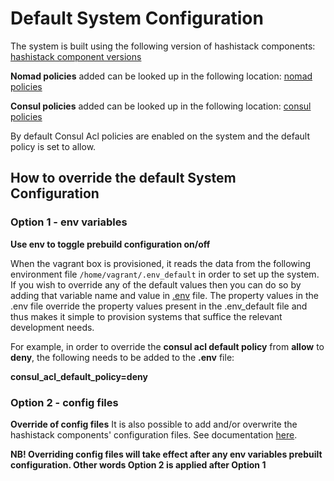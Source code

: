 # Default System Configuration

The system is built using the following version of hashistack components: [hashistack component versions](../ansible/group_vars/all/variables.yml)

**Nomad policies** added can be looked up in the following location: [nomad policies](../ansible/templates/nomad-policies)

**Consul policies** added can be looked up in the following location: [consul policies](../ansible/templates/consul-policies)

By default Consul Acl policies are enabled on the system and the default policy is set to allow.

## How to override the default System Configuration

### Option 1 - env variables
**Use env to toggle prebuild configuration on/off**

When the vagrant box is provisioned, it reads the data from the following environment file `/home/vagrant/.env_default` in order to set up the system. If you wish to override any of the default values then you can do so by adding that variable name and value in [.env](../template/dev/.env) file. The property values in the .env file override the property values present in the .env_default file and thus makes it simple to provision systems that suffice the relevant development needs.


For example, in order to override the **consul acl default policy** from **allow** to **deny**, the following needs to be added to the **.env** file:


**consul_acl_default_policy=deny**


### Option 2 - config files
**Override of config files**
It is also possible to add and/or overwrite the hashistack components' configuration files. See documentation [here](../template/dev/vagrant/conf/README.md).

**NB! Overriding config files will take effect after any env variables prebuilt configuration. Other words Option 2 is applied after Option 1**
